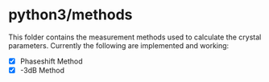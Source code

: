 # python3/methods

This folder contains the measurement methods used to calculate the crystal parameters. Currently the following are implemented and working:

- [x] Phaseshift Method
- [x] -3dB Method